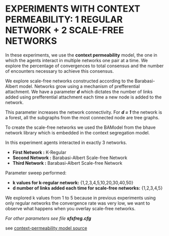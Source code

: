 EXPERIMENTS WITH CONTEXT PERMEABILITY: 1 REGULAR NETWORK + 2 SCALE-FREE NETWORKS
================================================================================

In these experiments, we use the **context permeability** model, the one in which the agents
interact in multiple networks one pair at a time. We explore the percentage of convergences
to total consensus and the number of encounters necessary to achieve this consensus. 

We explore scale-free networks constructed according to the Barabasi-Albert model. Networks 
grow using a mechanism of prefferential attachment. We have a parameter _**d**_ which dictates the 
number of links added using prefferential attachment each time a new node is added to the network. 

This parameter increases the network connectivity. For _**d = 1**_ the network is a forest, all the subgraphs from the most connected node are tree graphs. 

To create the scale-free networks we used the BAModel from the bhave network library which is embedded 
in the context segregation model.

In this experiment agents interacted in exactly 3 networks. 

* **First Network :** K-Regular
* **Second Network :** Barabasi-Albert Scale-free Network
* **Third Network :** Barabasi-Albert Scale-free Network

Parameter sweep performed:

* **k values for k-regular network:** {1,2,3,4,5,10,20,30,40,50}
* **d number of links added each time for scale-free networks:** {1,2,3,4,5}

We explored k values from 1 to 5 because in previous experiments 
using only regular networks the convergence rate was very low, we
want to observe what happens when you overlay scale-free networks.

_For other parameters see file **sfsfreg.cfg**_


see [context-permeability model source](https://github.com/social-simulation/context-permeability)
